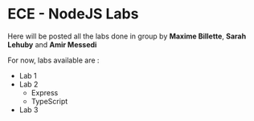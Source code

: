 # ECE - NodeJS Labs

Here will be posted all the labs done in group by **Maxime Billette**, **Sarah Lehuby** and **Amir Messedi**

For now, labs available are :
  * Lab 1
  * Lab 2
    * Express
    * TypeScript
  * Lab 3


